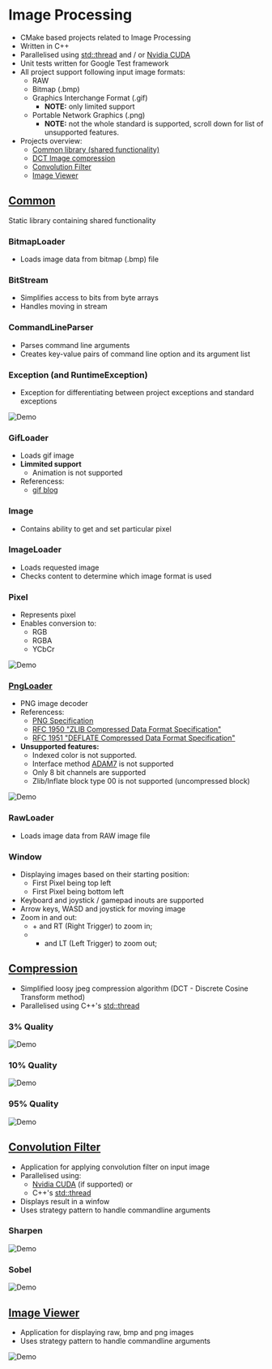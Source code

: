 # Image Processing
- CMake based projects related to Image Processing
- Written in C++
- Parallelised using [std::thread](https://en.cppreference.com/w/cpp/thread/thread) and / or [Nvidia CUDA](https://developer.nvidia.com/cuda-zone)
- Unit tests written for Google Test framework
- All project support following input image formats:
    - RAW
    - Bitmap (.bmp)
    - Graphics Interchange Format (.gif)
        - **NOTE:** only limited support
    - Portable Network Graphics (.png) 
        - **NOTE:** not the whole standard is supported, scroll down for list of unsupported features.
- Projects overview:
    - [Common library (shared functionality)](Common)
    - [DCT Image compression](Compression)
    - [Convolution Filter](ConvolutionFilter)
    - [Image Viewer](ImageViewer)

## [Common](Common)
Static library containing shared functionality

### BitmapLoader
- Loads image data from bitmap (.bmp) file

### BitStream
- Simplifies access to bits from byte arrays
- Handles moving in stream

### CommandLineParser
- Parses command line arguments
- Creates key-value pairs of command line option and its argument list

### Exception (and RuntimeException)
- Exception for differentiating between project exceptions and standard exceptions

![Demo](Common/media/Exception.png)

### GifLoader
- Loads gif image
- **Limmited support**
    - Animation is not supported
- Referencess:
    - [gif blog](https://www.matthewflickinger.com/lab/whatsinagif/index.html)

### Image
- Contains ability to get and set particular pixel

### ImageLoader
- Loads requested image
- Checks content to determine which image format is used

### Pixel
- Represents pixel
- Enables conversion to:
   - RGB 
   - RGBA 
   - YCbCr

![Demo](Common/media/Pixel.png)

### [PngLoader](Common)
- PNG image decoder
- Referencess:
    - [PNG Specification](https://www.w3.org/TR/PNG/)
    - [RFC 1950 "ZLIB Compressed Data Format Specification"](https://datatracker.ietf.org/doc/html/rfc1950)
    - [RFC 1951 "DEFLATE Compressed Data Format Specification"](https://datatracker.ietf.org/doc/html/rfc1951)
- **Unsupported features:**
    - Indexed color is not supported.
    - Interface method [ADAM7](https://en.wikipedia.org/wiki/Adam7_algorithm) is not supported
    - Only 8 bit channels are supported
    - Zlib/Inflate block type 00 is not supported (uncompressed block)

![Demo](Common/media/Png.png)

### RawLoader
- Loads image data from RAW image file

### Window
- Displaying images based on their starting position:
    - First Pixel being top left
    - First Pixel being bottom left
- Keyboard and joystick / gamepad inouts are supported
- Arrow keys, WASD and joystick for moving image
- Zoom in and out:
    - \+ and RT (Right Trigger) to zoom in;
    - - and LT (Left Trigger) to zoom out;

## [Compression](Compression)
- Simplified loosy jpeg compression algorithm (DCT - Discrete Cosine Transform method)
- Parallelised using C++'s [std::thread](https://en.cppreference.com/w/cpp/thread/thread)

### 3% Quality
![Demo](Compression/media/3.PNG)
### 10% Quality
![Demo](Compression/media/10.PNG)
### 95% Quality
![Demo](Compression/media/95.PNG)

## [Convolution Filter](ConvolutionFilter)
- Application for applying convolution filter on input image
- Parallelised using:
    - [Nvidia CUDA](https://developer.nvidia.com/cuda-zone) (if supported) or
    - C++'s [std::thread](https://en.cppreference.com/w/cpp/thread/thread)
- Displays result in a winfow
- Uses strategy pattern to handle commandline arguments

### Sharpen
![Demo](ConvolutionFilter/media/SHARPEN.png)

### Sobel
![Demo](ConvolutionFilter/media/SOBEL.png)

## [Image Viewer](ImageViewer)
- Application for displaying raw, bmp and png images
- Uses strategy pattern to handle commandline arguments

![Demo](ImageViewer/media/ImageViewer.gif)

